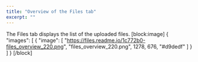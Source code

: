 ```yaml
---
title: "Overview of the Files tab"
excerpt: ""
---
```

The Files tab displays the list of the uploaded files.
[block:image]
{
  "images": [
    {
      "image": [
        "https://files.readme.io/1c772b0-files_overview_220.png",
        "files_overview_220.png",
        1278,
        676,
        "#d9dedf"
      ]
    }
  ]
}
[/block]